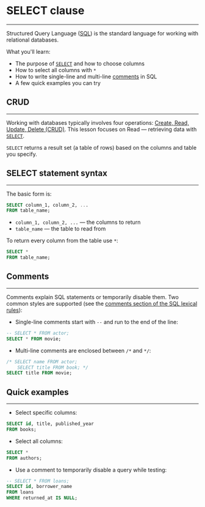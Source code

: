 # **SELECT clause**
---

 Structured Query Language ([SQL](https://www.postgresql.org/docs/current/sql.html)) is the standard language for working with relational databases.

What you'll learn:

- The purpose of [`SELECT`](https://www.postgresql.org/docs/current/sql-select.html) and how to choose columns
- How to select all columns with `*`
- How to write single-line and multi-line [comments](https://www.postgresql.org/docs/current/sql-syntax-lexical.html#SQL-SYNTAX-COMMENTS) in SQL
- A few quick examples you can try

## **CRUD**
---

Working with databases typically involves four operations: [Create, Read, Update, Delete (CRUD)](https://en.wikipedia.org/wiki/Create,_read,_update_and_delete). This lesson focuses on Read — retrieving data with [`SELECT`](https://www.postgresql.org/docs/current/sql-select.html).

`SELECT` returns a result set (a table of rows) based on the columns and table you specify.

## **SELECT statement syntax**
---

The basic form is:

```sql
SELECT column_1, column_2, ...
FROM table_name;
```

- `column_1, column_2, ...` — the columns to return
- `table_name` — the table to read from

To return every column from the table use `*`:

```sql
SELECT *
FROM table_name;
```

## **Comments**
---

Comments explain SQL statements or temporarily disable them. Two common styles are supported (see the [comments section of the SQL lexical rules](https://www.postgresql.org/docs/current/sql-syntax-lexical.html#SQL-SYNTAX-COMMENTS)):

- Single-line comments start with `--` and run to the end of the line:

```sql
-- SELECT * FROM actor;
SELECT * FROM movie;
```

- Multi-line comments are enclosed between `/*` and `*/`:

```sql
/* SELECT name FROM actor;
	SELECT title FROM book; */
SELECT title FROM movie;
```

## **Quick examples**
---

- Select specific columns:

```sql
SELECT id, title, published_year
FROM books;
```

- Select all columns:

```sql
SELECT *
FROM authors;
```

- Use a comment to temporarily disable a query while testing:

```sql
-- SELECT * FROM loans;
SELECT id, borrower_name
FROM loans
WHERE returned_at IS NULL;
```